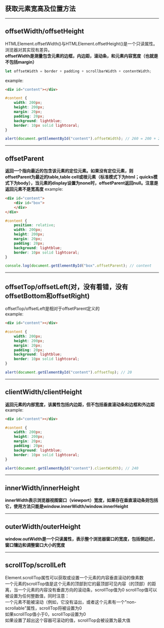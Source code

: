 ## 获取元素宽高及位置方法
---
## offsetWidth/offsetHeight  
HTMLElement.offsetWidth()与HTMLElement.offsetHeight()是一个只读属性。浏览器对其实现有差异。  
**offsetWidth是测量包含元素的边框，内边距，滚动条，和元素内容宽度（也就是不包括margin）**   
```js
let offsetWidth = border + padding + scrollbarWidth + contentWidth;
```
example:
```html
<div id="content"></div>
```
```css
#content {
    width: 200px;
    height: 200px;
    margin: 20px;
    padding: 20px;
    background: lightblue;
    border: 10px solid lightcoral;
}
```
```js
alert(document.getElementById("content").offsetWidth); // 260 = 200 + 20 + 20 + 10 + 10
```

---
## offsetParent  
**返回一个指向最近的包含该元素的定位元素。如果没有定位元素，则offsetParent为最近的table,table cell或根元素（标准模式下为html；quicks模式下为body），当元素的display设置为none时，offsetParent返回null。注意是返回元素不是宽高度**
example:
```html
<div id="content">
    <div id="box">
    </div>
</div>
```
```css
#content {
    position: relative;
    width: 200px;
    height: 200px;
    margin: 20px;
    padding: 20px;
    background: lightblue;
    border: 10px solid lightcoral;
}
```
```js
console.log(document.getElementById("box".offsetParent); // content
```

---
## offsetTop/offsetLeft(对，没有看错，没有offsetBottom和offsetRight)  
offsetTop/offsetLeft是相对于offsetParent定义的  
example:
```html
<div id="content"></div>
```
```css
#content {
    width: 200px;
    height: 200px;
    margin: 20px;
    padding: 20px;
    background: lightblue;
    border: 10px solid lightcoral;
}
```
```js
alert(document.getElementById("content").offsetTop); // 20
```

---
## clientWidth/clientHeight  
**返回元素的内部宽度，该属性包括内边距，但不包括垂直滚动条和边框和外边距**
example:
```html
<div id="content"></div>
```
```css
#content {
    width: 200px;
    height: 200px;
    margin: 20px;
    padding: 20px;
    background: lightblue;
    border: 10px solid lightcoral;
}
```
```js
alert(document.getElementById("content").clientWidth); // 240
```

---
## innerWidth/innerHeight
**innerWidth表示浏览器视图窗口（viewport）宽度，如果存在垂直滚动条则包括它，使用方法只能是window.innerWidth/window.innerHeight**

---
## outerWidth/outerHeight
**window.outWidth是一个只读属性，表示整个浏览器窗口的宽度，包括侧边栏，窗口镶边和调整窗口大小的宽度**

---
## scrollTop/scrollLeft
Element.scrollTop属性可以获取或设置一个元素的内容垂直滚动的像素数  
一个元素的scrollTop值是这个元素的顶部到它的最顶部可见内容（的顶部）的距离，当一个元素的内容没有垂直方向的滚动条，scrollTop值为0
scrollTop值可以被设置为任何整数值，同时注意：  
一个元素不能被滚动（例如，它没有溢出，或者这个元素有一个"non-scrollable"属性，scrollTop将被设置为0  
如果scrollTop值小于0，scrollTop设置为0  
如果设置了超出这个容器可滚动的值，scrollTop会被设置为最大值


